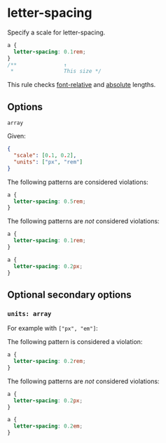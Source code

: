 # letter-spacing

Specify a scale for letter-spacing.

```css
a {
  letter-spacing: 0.1rem;
}
/**               ↑
 *                This size */
```

This rule checks [font-relative](https://drafts.csswg.org/css-values-4/#font-relative-lengths) and [absolute](https://drafts.csswg.org/css-values-4/#absolute-lengths) lengths.

## Options

`array`

Given:

```json
{
  "scale": [0.1, 0.2],
  "units": ["px", "rem"]
}
```

The following patterns are considered violations:

```css
a {
  letter-spacing: 0.5rem;
}
```

The following patterns are _not_ considered violations:

```css
a {
  letter-spacing: 0.1rem;
}

a {
  letter-spacing: 0.2px;
}
```

## Optional secondary options

### `units: array`

For example with `["px", "em"]`:

The following pattern is considered a violation:

```css
a {
  letter-spacing: 0.2rem;
}
```

The following patterns are _not_ considered violations:

```css
a {
  letter-spacing: 0.2px;
}
```

```css
a {
  letter-spacing: 0.2em;
}
```
